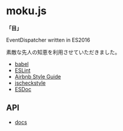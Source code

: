 # moku.js
**「目」**

EventDispatcher written in ES2016

素敵な先人の知恵を利用させていただきました。

- [babel](https://babeljs.io/)
- [ESLint](http://eslint.org/)
- [Airbnb Style Guide](https://github.com/airbnb/javascript)
- [jscheckstyle](https://github.com/nomiddlename/jscheckstyle)
- [ESDoc](https://esdoc.org/)

## API
- [docs](docs/index.html)